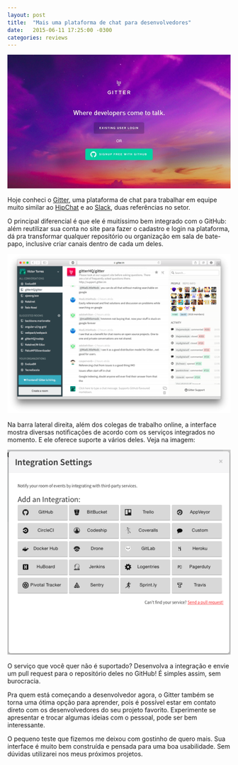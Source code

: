 ```yaml
---
layout: post
title:  "Mais uma plataforma de chat para desenvolvedores"
date:   2015-06-11 17:25:00 -0300
categories: reviews
---
```

![Gitter](/assets/images/2015-06-11-gitter.jpg)

Hoje conheci o [Gitter](http://gitter.im/), uma plataforma de chat para trabalhar em equipe muito similar ao [HipChat](http://hipchat.com/) e ao [Slack](https://slack.com/), duas referências no setor.

O principal diferencial é que ele é muitíssimo bem integrado com o GitHub: além reutilizar sua conta no site para fazer o cadastro e login na plataforma, dá pra transformar qualquer repositório ou organização em sala de bate-papo, inclusive criar canais dentro de cada um deles.

![Chat do repositório gitterHQ/gitter](/assets/images/2015-06-11-gitter-app.png)

Na barra lateral direita, além dos colegas de trabalho online, a interface mostra diversas notificações de acordo com os serviços integrados no momento. E ele oferece suporte a vários deles. Veja na imagem:

![Integrações do Gitter: GitHub, BitBucket, Trello, AppVeyor, CircleCI, Codeship, Coveralls, Custom, Docker Hub, Drone, GitLab, Heroku, HuBoard, Jenkins, Logentries, Pagerduty, Pivotal Tracker, Sentri, Sprint.ly, Travis.](/assets/images/2015-06-11-gitter-integration-settings.png)

O serviço que você quer não é suportado? Desenvolva a integração e envie um pull request para o repositório deles no GitHub! É simples assim, sem burocracia.

Pra quem está começando a desenvolvedor agora, o Gitter também se torna uma ótima opção para aprender, pois é possível estar em contato direto com os desenvolvedores do seu projeto favorito. Experimente se apresentar e trocar algumas ideias com o pessoal, pode ser bem interessante.

O pequeno teste que fizemos me deixou com gostinho de quero mais. Sua interface é muito bem construída e pensada para uma boa usabilidade. Sem dúvidas utilizarei nos meus próximos projetos.
